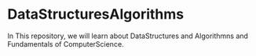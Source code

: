 # DataStructuresAlgorithms
In This repository, we will learn about DataStructures and Algorithmns and Fundamentals of ComputerScience.
